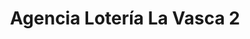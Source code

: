 ---
title: "Agencia Lotería La Vasca 2"
url: /punta-alta/agencia-loteria-la-vasca-2/
shop: lotería
---